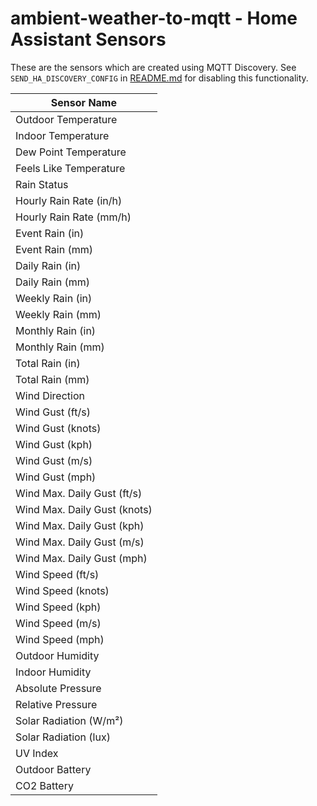 # ambient-weather-to-mqtt - Home Assistant Sensors

These are the sensors which are created using MQTT Discovery. See `SEND_HA_DISCOVERY_CONFIG` in [README.md](../README.md#environment-variables) for disabling this functionality.

| Sensor Name                  |
|------------------------------|
| Outdoor Temperature          |
| Indoor Temperature           |
| Dew Point Temperature        |
| Feels Like Temperature       |
| Rain Status                  |
| Hourly Rain Rate (in/h)      |
| Hourly Rain Rate (mm/h)      |
| Event Rain (in)              |
| Event Rain (mm)              |
| Daily Rain (in)              |
| Daily Rain (mm)              |
| Weekly Rain (in)             |
| Weekly Rain (mm)             |
| Monthly Rain (in)            |
| Monthly Rain (mm)            |
| Total Rain (in)              |
| Total Rain (mm)              |
| Wind Direction               |
| Wind Gust (ft/s)             |
| Wind Gust (knots)            |
| Wind Gust (kph)              |
| Wind Gust (m/s)              |
| Wind Gust (mph)              |
| Wind Max. Daily Gust (ft/s)  |
| Wind Max. Daily Gust (knots) |
| Wind Max. Daily Gust (kph)   |
| Wind Max. Daily Gust (m/s)   |
| Wind Max. Daily Gust (mph)   |
| Wind Speed (ft/s)            |
| Wind Speed (knots)           |
| Wind Speed (kph)             |
| Wind Speed (m/s)             |
| Wind Speed (mph)             |
| Outdoor Humidity             |
| Indoor Humidity              |
| Absolute Pressure            |
| Relative Pressure            |
| Solar Radiation (W/m²)       |
| Solar Radiation (lux)        |
| UV Index                     |
| Outdoor Battery              |
| CO2 Battery                  |